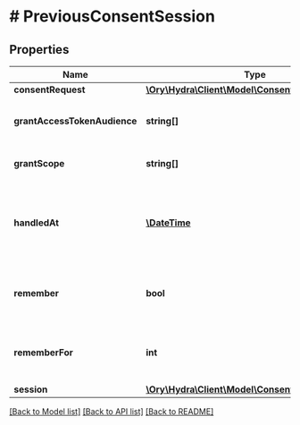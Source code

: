 # # PreviousConsentSession

## Properties

Name | Type | Description | Notes
------------ | ------------- | ------------- | -------------
**consentRequest** | [**\Ory\Hydra\Client\Model\ConsentRequest**](ConsentRequest.md) |  | [optional] 
**grantAccessTokenAudience** | **string[]** | GrantedAudience sets the audience the user authorized the client to use. Should be a subset of &#x60;requested_access_token_audience&#x60;. | [optional] 
**grantScope** | **string[]** | GrantScope sets the scope the user authorized the client to use. Should be a subset of &#x60;requested_scope&#x60; | [optional] 
**handledAt** | [**\DateTime**](\DateTime.md) | handled at Format: date-time Format: date-time Format: date-time Format: date-time Format: date-time Format: date-time Format: date-time Format: date-time Format: date-time Format: date-time Format: date-time | [optional] 
**remember** | **bool** | Remember, if set to true, tells ORY Hydra to remember this consent authorization and reuse it if the same client asks the same user for the same, or a subset of, scope. | [optional] 
**rememberFor** | **int** | RememberFor sets how long the consent authorization should be remembered for in seconds. If set to &#x60;0&#x60;, the authorization will be remembered indefinitely. | [optional] 
**session** | [**\Ory\Hydra\Client\Model\ConsentRequestSession**](ConsentRequestSession.md) |  | [optional] 

[[Back to Model list]](../../README.md#documentation-for-models) [[Back to API list]](../../README.md#documentation-for-api-endpoints) [[Back to README]](../../README.md)


